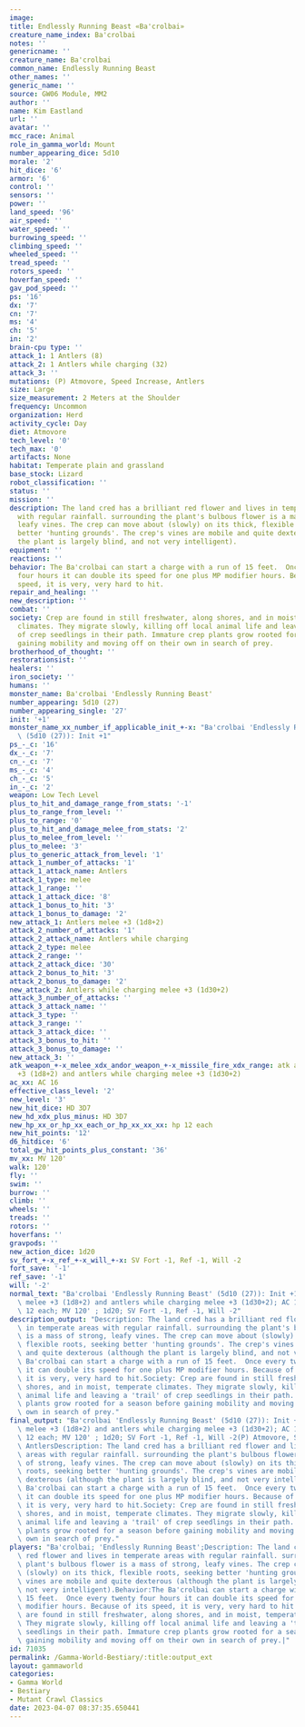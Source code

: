 ```yaml
---
image: 
title: Endlessly Running Beast «Ba'crolbai»
creature_name_index: Ba'crolbai
notes: ''
genericname: ''
creature_name: Ba'crolbai
common_name: Endlessly Running Beast
other_names: ''
generic_name: ''
source: GW06 Module, MM2
author: ''
name: Kim Eastland
url: ''
avatar: ''
mcc_race: Animal
role_in_gamma_world: Mount
number_appearing_dice: 5d10
morale: '2'
hit_dice: '6'
armor: '6'
control: ''
sensors: ''
power: ''
land_speed: '96'
air_speed: ''
water_speed: ''
burrowing_speed: ''
climbing_speed: ''
wheeled_speed: ''
tread_speed: ''
rotors_speed: ''
hoverfan_speed: ''
gav_pod_speed: ''
ps: '16'
dx: '7'
cn: '7'
ms: '4'
ch: '5'
in: '2'
brain-cpu type: ''
attack_1: 1 Antlers (8)
attack_2: 1 Antlers while charging (32)
attack_3: ''
mutations: (P) Atmovore, Speed Increase, Antlers
size: Large
size_measurement: 2 Meters at the Shoulder
frequency: Uncommon
organization: Herd
activity_cycle: Day
diet: Atmovore
tech_level: '0'
tech_max: '0'
artifacts: None
habitat: Temperate plain and grassland
base_stock: Lizard
robot_classification: ''
status: ''
mission: ''
description: The land cred has a brilliant red flower and lives in temperate areas
  with regular rainfall. surrounding the plant's bulbous flower is a mass of strong,
  leafy vines. The crep can move about (slowly) on its thick, flexible roots, seeking
  better 'hunting grounds'. The crep's vines are mobile and quite dexterous (although
  the plant is largely blind, and not very intelligent).
equipment: ''
reactions: ''
behavior: The Ba'crolbai can start a charge with a run of 15 feet.  Once every twenty
  four hours it can double its speed for one plus MP modifier hours. Because of its
  speed, it is very, very hard to hit.
repair_and_healing: ''
new_description: ''
combat: ''
society: Crep are found in still freshwater, along shores, and in moist, temperate
  climates. They migrate slowly, killing off local animal life and leaving a 'trail'
  of crep seedlings in their path. Immature crep plants grow rooted for a season before
  gaining mobility and moving off on their own in search of prey.
brotherhood_of_thought: ''
restorationsist: ''
healers: ''
iron_society: ''
humans: ''
monster_name: Ba'crolbai 'Endlessly Running Beast'
number_appearing: 5d10 (27)
number_appearing_single: '27'
init: '+1'
monster_name_xx_number_if_applicable_init_+-x: "Ba'crolbai 'Endlessly Running Beast'\
  \ (5d10 (27)): Init +1"
ps_-_c: '16'
dx_-_c: '7'
cn_-_c: '7'
ms_-_c: '4'
ch_-_c: '5'
in_-_c: '2'
weapon: Low Tech Level
plus_to_hit_and_damage_range_from_stats: '-1'
plus_to_range_from_level: ''
plus_to_range: '0'
plus_to_hit_and_damage_melee_from_stats: '2'
plus_to_melee_from_level: ''
plus_to_melee: '3'
plus_to_generic_attack_from_level: '1'
attack_1_number_of_attacks: '1'
attack_1_attack_name: Antlers
attack_1_type: melee
attack_1_range: ''
attack_1_attack_dice: '8'
attack_1_bonus_to_hit: '3'
attack_1_bonus_to_damage: '2'
new_attack_1: Antlers melee +3 (1d8+2)
attack_2_number_of_attacks: '1'
attack_2_attack_name: Antlers while charging
attack_2_type: melee
attack_2_range: ''
attack_2_attack_dice: '30'
attack_2_bonus_to_hit: '3'
attack_2_bonus_to_damage: '2'
new_attack_2: Antlers while charging melee +3 (1d30+2)
attack_3_number_of_attacks: ''
attack_3_attack_name: ''
attack_3_type: ''
attack_3_range: ''
attack_3_attack_dice: ''
attack_3_bonus_to_hit: ''
attack_3_bonus_to_damage: ''
new_attack_3: ''
atk_weapon_+-x_melee_xdx_andor_weapon_+-x_missile_fire_xdx_range: atk antlers melee
  +3 (1d8+2) and antlers while charging melee +3 (1d30+2)
ac_xx: AC 16
effective_class_level: '2'
new_level: '3'
new_hit_dice: HD 3D7
new_hd_xdx_plus_minus: HD 3D7
new_hp_xx_or_hp_xx_each_or_hp_xx_xx_xx: hp 12 each
new_hit_points: '12'
d6_hitdice: '6'
total_gw_hit_points_plus_constant: '36'
mv_xx: MV 120'
walk: 120'
fly: ''
swim: ''
burrow: ''
climb: ''
wheels: ''
treads: ''
rotors: ''
hoverfans: ''
gravpods: ''
new_action_dice: 1d20
sv_fort_+-x_ref_+-x_will_+-x: SV Fort -1, Ref -1, Will -2
fort_save: '-1'
ref_save: '-1'
will: '-2'
normal_text: "Ba'crolbai 'Endlessly Running Beast' (5d10 (27)): Init +1; atk antlers\
  \ melee +3 (1d8+2) and antlers while charging melee +3 (1d30+2); AC 16; HD 3D7 hp\
  \ 12 each; MV 120' ; 1d20; SV Fort -1, Ref -1, Will -2"
description_output: "Description: The land cred has a brilliant red flower and lives\
  \ in temperate areas with regular rainfall. surrounding the plant's bulbous flower\
  \ is a mass of strong, leafy vines. The crep can move about (slowly) on its thick,\
  \ flexible roots, seeking better 'hunting grounds'. The crep's vines are mobile\
  \ and quite dexterous (although the plant is largely blind, and not very intelligent).Behavior:The\
  \ Ba'crolbai can start a charge with a run of 15 feet.  Once every twenty four hours\
  \ it can double its speed for one plus MP modifier hours. Because of its speed,\
  \ it is very, very hard to hit.Society: Crep are found in still freshwater, along\
  \ shores, and in moist, temperate climates. They migrate slowly, killing off local\
  \ animal life and leaving a 'trail' of crep seedlings in their path. Immature crep\
  \ plants grow rooted for a season before gaining mobility and moving off on their\
  \ own in search of prey."
final_output: "Ba'crolbai 'Endlessly Running Beast' (5d10 (27)): Init +1; atk antlers\
  \ melee +3 (1d8+2) and antlers while charging melee +3 (1d30+2); AC 16; HD 3D7 hp\
  \ 12 each; MV 120' ; 1d20; SV Fort -1, Ref -1, Will -2(P) Atmovore, Speed Increase,\
  \ AntlersDescription: The land cred has a brilliant red flower and lives in temperate\
  \ areas with regular rainfall. surrounding the plant's bulbous flower is a mass\
  \ of strong, leafy vines. The crep can move about (slowly) on its thick, flexible\
  \ roots, seeking better 'hunting grounds'. The crep's vines are mobile and quite\
  \ dexterous (although the plant is largely blind, and not very intelligent).Behavior:The\
  \ Ba'crolbai can start a charge with a run of 15 feet.  Once every twenty four hours\
  \ it can double its speed for one plus MP modifier hours. Because of its speed,\
  \ it is very, very hard to hit.Society: Crep are found in still freshwater, along\
  \ shores, and in moist, temperate climates. They migrate slowly, killing off local\
  \ animal life and leaving a 'trail' of crep seedlings in their path. Immature crep\
  \ plants grow rooted for a season before gaining mobility and moving off on their\
  \ own in search of prey."
players: "Ba'crolbai; 'Endlessly Running Beast';Description: The land cred has a brilliant\
  \ red flower and lives in temperate areas with regular rainfall. surrounding the\
  \ plant's bulbous flower is a mass of strong, leafy vines. The crep can move about\
  \ (slowly) on its thick, flexible roots, seeking better 'hunting grounds'. The crep's\
  \ vines are mobile and quite dexterous (although the plant is largely blind, and\
  \ not very intelligent).Behavior:The Ba'crolbai can start a charge with a run of\
  \ 15 feet.  Once every twenty four hours it can double its speed for one plus MP\
  \ modifier hours. Because of its speed, it is very, very hard to hit.Society: Crep\
  \ are found in still freshwater, along shores, and in moist, temperate climates.\
  \ They migrate slowly, killing off local animal life and leaving a 'trail' of crep\
  \ seedlings in their path. Immature crep plants grow rooted for a season before\
  \ gaining mobility and moving off on their own in search of prey.|"
id: 71035
permalink: /Gamma-World-Bestiary/:title:output_ext
layout: gammaworld
categories:
- Gamma World
- Bestiary
- Mutant Crawl Classics
date: 2023-04-07 08:37:35.650441
---
```

